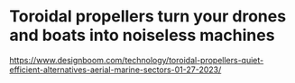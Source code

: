 # Toroidal propellers turn your drones and boats into noiseless machines 
 <https://www.designboom.com/technology/toroidal-propellers-quiet-efficient-alternatives-aerial-marine-sectors-01-27-2023/>
